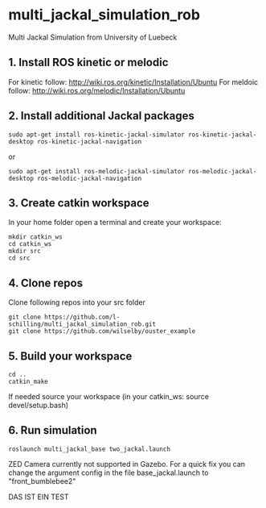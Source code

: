 # multi_jackal_simulation_rob
Multi Jackal Simulation from University of Luebeck

## 1. Install ROS kinetic or melodic
For kinetic follow: http://wiki.ros.org/kinetic/Installation/Ubuntu
For meldoic follow: http://wiki.ros.org/melodic/Installation/Ubuntu
## 2. Install additional Jackal packages
```
sudo apt-get install ros-kinetic-jackal-simulator ros-kinetic-jackal-desktop ros-kinetic-jackal-navigation
```
or
```
sudo apt-get install ros-melodic-jackal-simulator ros-melodic-jackal-desktop ros-melodic-jackal-navigation
```

## 3. Create catkin workspace
In your home folder open a terminal and create your workspace:
```
mkdir catkin_ws
cd catkin_ws
mkdir src
cd src
```

## 4. Clone repos
Clone following repos into your src folder
```
git clone https://github.com/l-schilling/multi_jackal_simulation_rob.git
git clone https://github.com/wilselby/ouster_example
```

## 5. Build your workspace
```
cd ..
catkin_make
```

If needed source your workspace (in your catkin_ws: source devel/setup.bash)

## 6. Run simulation
```
roslaunch multi_jackal_base two_jackal.launch
```


ZED Camera currently not supported in Gazebo.
For a quick fix you can change the argument config in the file base_jackal.launch to "front_bumblebee2" 

DAS IST EIN TEST

